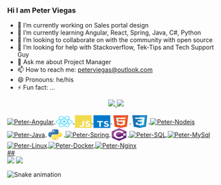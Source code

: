 ### Hi I am Peter Viegas
- 🔭 I’m currently working on Sales portal design
- 🌱 I’m currently learning Angular, React, Spring, Java, C#, Python
- 👯 I’m looking to collaborate on with the community with open source
- 🤔 I’m looking for help with Stackoverflow, Tek-Tips and Tech Support Guy
- 💬 Ask me about Project Manager
- 📫 How to reach me: peterviegas@outlook.com
- 😄 Pronouns: he/his
- ⚡ Fun fact: ...

<div align="center">
  <a href="https://github.com/peterviegas">
  <img height="180em" src="https://github-readme-stats.vercel.app/api?username=peterviegas&show_icons=true&theme=dark&include_all_commits=true&count_private=true"/>
  <img height="180em" src="https://github-readme-stats.vercel.app/api/top-langs/?username=peterviegas&layout=compact&langs_count=7&theme=dark"/>
</div>

<div style="display: inline_block"><br>
  <img align="center" alt="Peter-Angular" height="30" width="40"  src="https://cdn.jsdelivr.net/gh/devicons/devicon/icons/angularjs/angularjs-original.svg" />
  <img align="center" alt="Peter-React" height="30" width="40" src="https://raw.githubusercontent.com/devicons/devicon/master/icons/react/react-original.svg">
  <img align="center" alt="Peter-Js" height="30" width="40" src="https://raw.githubusercontent.com/devicons/devicon/master/icons/javascript/javascript-plain.svg">
  <img align="center" alt="Peter-Ts" height="30" width="40" src="https://raw.githubusercontent.com/devicons/devicon/master/icons/typescript/typescript-plain.svg">
  <img align="center" alt="Peter-HTML" height="30" width="40" src="https://raw.githubusercontent.com/devicons/devicon/master/icons/html5/html5-original.svg">
  <img align="center" alt="Peter-CSS" height="30" width="40" src="https://raw.githubusercontent.com/devicons/devicon/master/icons/css3/css3-original.svg">
  <img align="center" alt="Peter-Nodejs" height="150" width="40" src="https://cdn.jsdelivr.net/gh/devicons/devicon/icons/nodejs/nodejs-original-wordmark.svg" />
  <img align="center" alt="Peter-Java" height="30" width="40" src="https://cdn.jsdelivr.net/gh/devicons/devicon/icons/java/java-original.svg" />
  <img align="center" alt="Peter-Python" height="30" width="40" src="https://raw.githubusercontent.com/devicons/devicon/master/icons/python/python-original.svg">
  <img align="center" alt="Peter-Spring" height="30" width="40" src="https://cdn.jsdelivr.net/gh/devicons/devicon/icons/spring/spring-original.svg" />
  <img align="center" alt="Peter-Csharp" height="30" width="40" src="https://raw.githubusercontent.com/devicons/devicon/master/icons/csharp/csharp-original.svg">
  <img align="center" alt="Peter-SQL" height="30" width="40" src="https://cdn.jsdelivr.net/gh/devicons/devicon/icons/microsoftsqlserver/microsoftsqlserver-plain.svg" />
  <img align="center" alt="Peter-MySql" height="30" width="40" src="https://cdn.jsdelivr.net/gh/devicons/devicon/icons/mysql/mysql-original.svg" />
  <img align="center" alt="Peter-Linux" height="30" width="40" src="https://cdn.jsdelivr.net/gh/devicons/devicon/icons/linux/linux-original.svg" />
  <img align="center" alt="Peter-Docker" height="40" width="40" src="https://cdn.jsdelivr.net/gh/devicons/devicon/icons/docker/docker-original.svg">
  <img align="center" alt="Peter-Nginx" height="40" width="60" src="https://cdn.jsdelivr.net/gh/devicons/devicon/icons/nginx/nginx-original.svg" />
  
</div>
##
<div> 
  <a href = "mailto:peterviegas@outlook.com"><img src="https://img.shields.io/badge/Microsoft_Outlook-0078D4?style=for-the-badge&logo=microsoft-outlook&logoColor=white"></a>
  <a href="https://www.linkedin.com/in/peterviegas" target="_blank"><img src="https://img.shields.io/badge/-LinkedIn-%230077B5?style=for-the-badge&logo=linkedin&logoColor=white" target="_blank"></a> 
 
  ![Snake animation](https://github.com/peterviegas/peterviegas/blob/output/github-contribution-grid-snake.svg)
                                                                       
</div>
